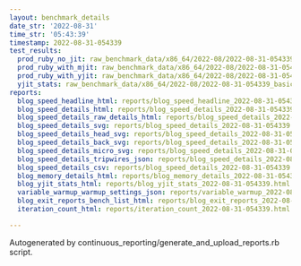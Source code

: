 ```yaml
---
layout: benchmark_details
date_str: '2022-08-31'
time_str: '05:43:39'
timestamp: 2022-08-31-054339
test_results:
  prod_ruby_no_jit: raw_benchmark_data/x86_64/2022-08/2022-08-31-054339_basic_benchmark_prod_ruby_no_jit.json
  prod_ruby_with_mjit: raw_benchmark_data/x86_64/2022-08/2022-08-31-054339_basic_benchmark_prod_ruby_with_mjit.json
  prod_ruby_with_yjit: raw_benchmark_data/x86_64/2022-08/2022-08-31-054339_basic_benchmark_prod_ruby_with_yjit.json
  yjit_stats: raw_benchmark_data/x86_64/2022-08/2022-08-31-054339_basic_benchmark_yjit_stats.json
reports:
  blog_speed_headline_html: reports/blog_speed_headline_2022-08-31-054339.html
  blog_speed_details_html: reports/blog_speed_details_2022-08-31-054339.html
  blog_speed_details_raw_details_html: reports/blog_speed_details_2022-08-31-054339.raw_details.html
  blog_speed_details_svg: reports/blog_speed_details_2022-08-31-054339.svg
  blog_speed_details_head_svg: reports/blog_speed_details_2022-08-31-054339.head.svg
  blog_speed_details_back_svg: reports/blog_speed_details_2022-08-31-054339.back.svg
  blog_speed_details_micro_svg: reports/blog_speed_details_2022-08-31-054339.micro.svg
  blog_speed_details_tripwires_json: reports/blog_speed_details_2022-08-31-054339.tripwires.json
  blog_speed_details_csv: reports/blog_speed_details_2022-08-31-054339.csv
  blog_memory_details_html: reports/blog_memory_details_2022-08-31-054339.html
  blog_yjit_stats_html: reports/blog_yjit_stats_2022-08-31-054339.html
  variable_warmup_warmup_settings_json: reports/variable_warmup_2022-08-31-054339.warmup_settings.json
  blog_exit_reports_bench_list_html: reports/blog_exit_reports_2022-08-31-054339.bench_list.html
  iteration_count_html: reports/iteration_count_2022-08-31-054339.html

---
```

Autogenerated by continuous_reporting/generate_and_upload_reports.rb script.
